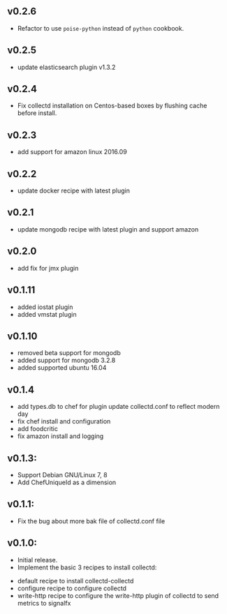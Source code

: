 ## v0.2.6
* Refactor to use `poise-python` instead of `python` cookbook.

## v0.2.5
* update elasticsearch plugin v1.3.2

## v0.2.4
* Fix collectd installation on Centos-based boxes by flushing cache before install.

## v0.2.3
* add support for amazon linux 2016.09

## v0.2.2
* update docker recipe with latest plugin

## v0.2.1
* update mongodb recipe with latest plugin and support amazon

## v0.2.0
* add fix for jmx plugin

## v0.1.11
* added iostat plugin
* added vmstat plugin

## v0.1.10
* removed beta support for mongodb
* added support for mongodb 3.2.8
* added supported ubuntu 16.04

## v0.1.4
* add types.db to chef for plugin update collectd.conf to reflect modern day
* fix chef install and configuration
* add foodcritic
* fix amazon install and logging

## v0.1.3:
* Support Debian GNU/Linux 7, 8
* Add ChefUniqueId as a dimension

## v0.1.1:

* Fix the bug about more bak file of collectd.conf file

## v0.1.0:

* Initial release.
* Implement the basic 3 recipes to install collectd:
- default recipe to install collectd-collectd
- configure recipe to configure collectd
- write-http recipe to configure the write-http plugin of collectd to send metrics to signalfx
